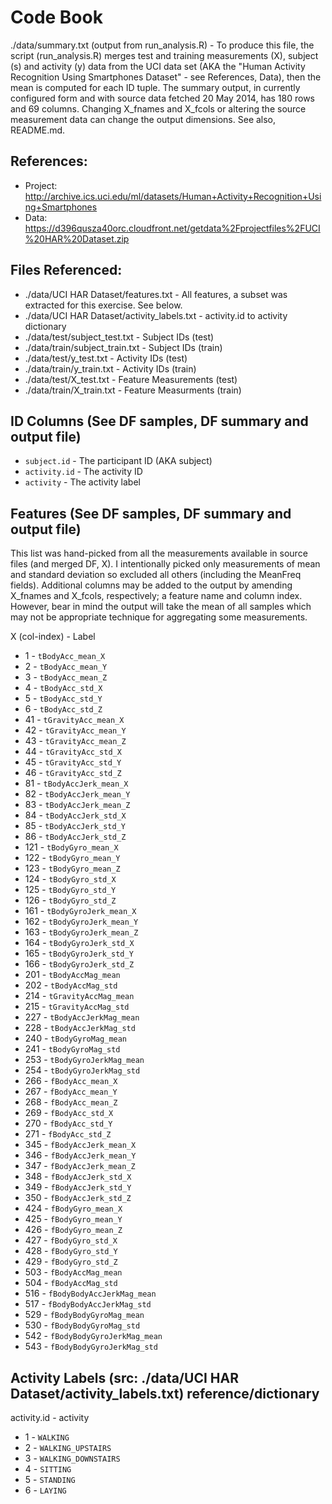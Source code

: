 # Code Book
./data/summary.txt (output from run_analysis.R) - To produce this file, the script (run_analysis.R) merges test and training measurements (X), subject (s) and activity (y) data from the UCI data set (AKA the "Human Activity Recognition Using Smartphones Dataset" - see References, Data), then the mean is computed for each ID tuple. The summary output, in currently configured form and with source data fetched 20 May 2014, has 180 rows and 69 columns. Changing X_fnames and X_fcols or altering the source measurement data can change the output dimensions. See also, README.md. 

## References:
* Project: http://archive.ics.uci.edu/ml/datasets/Human+Activity+Recognition+Using+Smartphones
* Data: https://d396qusza40orc.cloudfront.net/getdata%2Fprojectfiles%2FUCI%20HAR%20Dataset.zip

## Files Referenced:
* ./data/UCI HAR Dataset/features.txt - All features, a subset was extracted for this exercise. See below.
* ./data/UCI HAR Dataset/activity_labels.txt - activity.id to activity dictionary
* ./data/test/subject_test.txt - Subject IDs (test)
* ./data/train/subject_train.txt - Subject IDs (train)
* ./data/test/y_test.txt - Activity IDs (test)
* ./data/train/y_train.txt - Activity IDs (train)
* ./data/test/X_test.txt - Feature Measurements (test)
* ./data/train/X_train.txt - Feature Measurments (train)

## ID Columns (See DF samples, DF summary and output file)
* `subject.id` - The participant ID (AKA subject)
* `activity.id` - The activity ID 
* `activity` - The activity label

## Features (See DF samples, DF summary and output file)
This list was hand-picked from all the measurements available in source files (and merged DF, X). I intentionally picked only measurements of mean and standard deviation so excluded all others (including the MeanFreq fields). Additional columns may be added to the output by amending X_fnames and X_fcols, respectively; a feature name and column index. However, bear in mind the output will take the mean of all samples which may not be appropriate technique for aggregating some measurements.

X (col-index) - Label
* 1 - `tBodyAcc_mean_X`
* 2 - `tBodyAcc_mean_Y`
* 3 - `tBodyAcc_mean_Z`
* 4 - `tBodyAcc_std_X`
* 5 - `tBodyAcc_std_Y`
* 6 - `tBodyAcc_std_Z`
* 41 - `tGravityAcc_mean_X`
* 42 - `tGravityAcc_mean_Y`
* 43 - `tGravityAcc_mean_Z`
* 44 - `tGravityAcc_std_X`
* 45 - `tGravityAcc_std_Y`
* 46 - `tGravityAcc_std_Z`
* 81 - `tBodyAccJerk_mean_X`
* 82 - `tBodyAccJerk_mean_Y`
* 83 - `tBodyAccJerk_mean_Z`
* 84 - `tBodyAccJerk_std_X`
* 85 - `tBodyAccJerk_std_Y`
* 86 - `tBodyAccJerk_std_Z`
* 121 - `tBodyGyro_mean_X`
* 122 - `tBodyGyro_mean_Y`
* 123 - `tBodyGyro_mean_Z`
* 124 - `tBodyGyro_std_X`
* 125 - `tBodyGyro_std_Y`
* 126 - `tBodyGyro_std_Z`
* 161 - `tBodyGyroJerk_mean_X`
* 162 - `tBodyGyroJerk_mean_Y`
* 163 - `tBodyGyroJerk_mean_Z`
* 164 - `tBodyGyroJerk_std_X`
* 165 - `tBodyGyroJerk_std_Y`
* 166 - `tBodyGyroJerk_std_Z`
* 201 - `tBodyAccMag_mean`
* 202 - `tBodyAccMag_std`
* 214 - `tGravityAccMag_mean`
* 215 - `tGravityAccMag_std`
* 227 - `tBodyAccJerkMag_mean`
* 228 - `tBodyAccJerkMag_std`
* 240 - `tBodyGyroMag_mean`
* 241 - `tBodyGyroMag_std`
* 253 - `tBodyGyroJerkMag_mean`
* 254 - `tBodyGyroJerkMag_std`
* 266 - `fBodyAcc_mean_X`
* 267 - `fBodyAcc_mean_Y`
* 268 - `fBodyAcc_mean_Z`
* 269 - `fBodyAcc_std_X`
* 270 - `fBodyAcc_std_Y`
* 271 - `fBodyAcc_std_Z`
* 345 - `fBodyAccJerk_mean_X`
* 346 - `fBodyAccJerk_mean_Y`
* 347 - `fBodyAccJerk_mean_Z`
* 348 - `fBodyAccJerk_std_X`
* 349 - `fBodyAccJerk_std_Y`
* 350 - `fBodyAccJerk_std_Z`
* 424 - `fBodyGyro_mean_X`
* 425 - `fBodyGyro_mean_Y`
* 426 - `fBodyGyro_mean_Z`
* 427 - `fBodyGyro_std_X`
* 428 - `fBodyGyro_std_Y`
* 429 - `fBodyGyro_std_Z`
* 503 - `fBodyAccMag_mean`
* 504 - `fBodyAccMag_std`
* 516 - `fBodyBodyAccJerkMag_mean`
* 517 - `fBodyBodyAccJerkMag_std`
* 529 - `fBodyBodyGyroMag_mean`
* 530 - `fBodyBodyGyroMag_std`
* 542 - `fBodyBodyGyroJerkMag_mean`
* 543 - `fBodyBodyGyroJerkMag_std`

## Activity Labels (src: ./data/UCI HAR Dataset/activity_labels.txt) reference/dictionary
activity.id - activity
* 1 - `WALKING`
* 2 - `WALKING_UPSTAIRS`
* 3 - `WALKING_DOWNSTAIRS`
* 4 - `SITTING`
* 5 - `STANDING`
* 6 - `LAYING`
